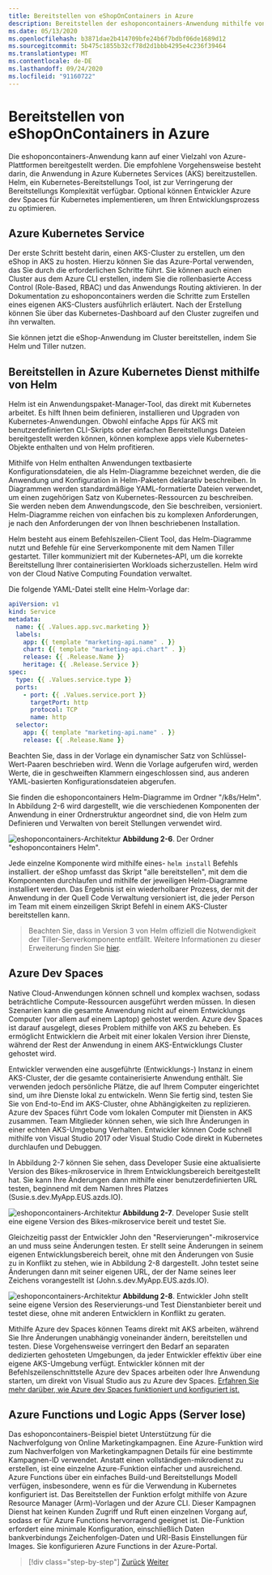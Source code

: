 ```yaml
---
title: Bereitstellen von eShopOnContainers in Azure
description: Bereitstellen der eshoponcontainers-Anwendung mithilfe von Azure Kubernetes Service, Helm und Devspaces.
ms.date: 05/13/2020
ms.openlocfilehash: b3871dae2b414709bfe24b6f7bdbf06de1689d12
ms.sourcegitcommit: 5b475c1855b32cf78d2d1bbb4295e4c236f39464
ms.translationtype: MT
ms.contentlocale: de-DE
ms.lasthandoff: 09/24/2020
ms.locfileid: "91160722"
---
```

# <a name="deploying-eshoponcontainers-to-azure"></a>Bereitstellen von eShopOnContainers in Azure

Die eshoponcontainers-Anwendung kann auf einer Vielzahl von Azure-Plattformen bereitgestellt werden. Die empfohlene Vorgehensweise besteht darin, die Anwendung in Azure Kubernetes Services (AKS) bereitzustellen. Helm, ein Kubernetes-Bereitstellungs Tool, ist zur Verringerung der Bereitstellungs Komplexität verfügbar. Optional können Entwickler Azure dev Spaces für Kubernetes implementieren, um Ihren Entwicklungsprozess zu optimieren.

## <a name="azure-kubernetes-service"></a>Azure Kubernetes Service

Der erste Schritt besteht darin, einen AKS-Cluster zu erstellen, um den eShop in AKS zu hosten. Hierzu können Sie das Azure-Portal verwenden, das Sie durch die erforderlichen Schritte führt. Sie können auch einen Cluster aus dem Azure CLI erstellen, indem Sie die rollenbasierte Access Control (Role-Based, RBAC) und das Anwendungs Routing aktivieren. In der Dokumentation zu eshoponcontainers werden die Schritte zum Erstellen eines eigenen AKS-Clusters ausführlich erläutert. Nach der Erstellung können Sie über das Kubernetes-Dashboard auf den Cluster zugreifen und ihn verwalten.

Sie können jetzt die eShop-Anwendung im Cluster bereitstellen, indem Sie Helm und Tiller nutzen.

## <a name="deploying-to-azure-kubernetes-service-using-helm"></a>Bereitstellen in Azure Kubernetes Dienst mithilfe von Helm

Helm ist ein Anwendungspaket-Manager-Tool, das direkt mit Kubernetes arbeitet. Es hilft Ihnen beim definieren, installieren und Upgraden von Kubernetes-Anwendungen. Obwohl einfache Apps für AKS mit benutzerdefinierten CLI-Skripts oder einfachen Bereitstellungs Dateien bereitgestellt werden können, können komplexe apps viele Kubernetes-Objekte enthalten und von Helm profitieren.

Mithilfe von Helm enthalten Anwendungen textbasierte Konfigurationsdateien, die als Helm-Diagramme bezeichnet werden, die die Anwendung und Konfiguration in Helm-Paketen deklarativ beschreiben. In Diagrammen werden standardmäßige YAML-formatierte Dateien verwendet, um einen zugehörigen Satz von Kubernetes-Ressourcen zu beschreiben. Sie werden neben dem Anwendungscode, den Sie beschreiben, versioniert. Helm-Diagramme reichen von einfachen bis zu komplexen Anforderungen, je nach den Anforderungen der von Ihnen beschriebenen Installation.

Helm besteht aus einem Befehlszeilen-Client Tool, das Helm-Diagramme nutzt und Befehle für eine Serverkomponente mit dem Namen Tiller gestartet. Tiller kommuniziert mit der Kubernetes-API, um die korrekte Bereitstellung Ihrer containerisierten Workloads sicherzustellen. Helm wird von der Cloud Native Computing Foundation verwaltet.

Die folgende YAML-Datei stellt eine Helm-Vorlage dar:

```yaml
apiVersion: v1
kind: Service
metadata:
  name: {{ .Values.app.svc.marketing }}
  labels:
    app: {{ template "marketing-api.name" . }}
    chart: {{ template "marketing-api.chart" . }}
    release: {{ .Release.Name }}
    heritage: {{ .Release.Service }}
spec:
  type: {{ .Values.service.type }}
  ports:
    - port: {{ .Values.service.port }}
      targetPort: http
      protocol: TCP
      name: http
  selector:
    app: {{ template "marketing-api.name" . }}
    release: {{ .Release.Name }}
```

Beachten Sie, dass in der Vorlage ein dynamischer Satz von Schlüssel-Wert-Paaren beschrieben wird. Wenn die Vorlage aufgerufen wird, werden Werte, die in geschweiften Klammern eingeschlossen sind, aus anderen YAML-basierten Konfigurationsdateien abgerufen.

Sie finden die eshoponcontainers Helm-Diagramme im Ordner "/k8s/Helm". In Abbildung 2-6 wird dargestellt, wie die verschiedenen Komponenten der Anwendung in einer Ordnerstruktur angeordnet sind, die von Helm zum Definieren und Verwalten von bereit Stellungen verwendet wird.

![eshoponcontainers-Architektur ](./media/eshoponcontainers-helm-folder.png)
 **Abbildung 2-6**. Der Ordner "eshoponcontainers Helm".

Jede einzelne Komponente wird mithilfe eines- `helm install` Befehls installiert. der eShop umfasst das Skript "alle bereitstellen", mit dem die Komponenten durchlaufen und mithilfe der jeweiligen Helm-Diagramme installiert werden. Das Ergebnis ist ein wiederholbarer Prozess, der mit der Anwendung in der Quell Code Verwaltung versioniert ist, die jeder Person im Team mit einem einzeiligen Skript Befehl in einem AKS-Cluster bereitstellen kann.

> Beachten Sie, dass in Version 3 von Helm offiziell die Notwendigkeit der Tiller-Serverkomponente entfällt. Weitere Informationen zu dieser Erweiterung finden Sie [hier](https://medium.com/better-programming/why-is-tiller-missing-in-helm-3-2347c446714).

## <a name="azure-dev-spaces"></a>Azure Dev Spaces

Native Cloud-Anwendungen können schnell und komplex wachsen, sodass beträchtliche Compute-Ressourcen ausgeführt werden müssen. In diesen Szenarien kann die gesamte Anwendung nicht auf einem Entwicklungs Computer (vor allem auf einem Laptop) gehostet werden. Azure dev Spaces ist darauf ausgelegt, dieses Problem mithilfe von AKS zu beheben. Es ermöglicht Entwicklern die Arbeit mit einer lokalen Version ihrer Dienste, während der Rest der Anwendung in einem AKS-Entwicklungs Cluster gehostet wird.

Entwickler verwenden eine ausgeführte (Entwicklungs-) Instanz in einem AKS-Cluster, der die gesamte containerisierte Anwendung enthält. Sie verwenden jedoch persönliche Plätze, die auf Ihrem Computer eingerichtet sind, um ihre Dienste lokal zu entwickeln. Wenn Sie fertig sind, testen Sie Sie von End-to-End im AKS-Cluster, ohne Abhängigkeiten zu replizieren. Azure dev Spaces führt Code vom lokalen Computer mit Diensten in AKS zusammen. Team Mitglieder können sehen, wie sich Ihre Änderungen in einer echten AKS-Umgebung Verhalten. Entwickler können Code schnell mithilfe von Visual Studio 2017 oder Visual Studio Code direkt in Kubernetes durchlaufen und Debuggen.

In Abbildung 2-7 können Sie sehen, dass Developer Susie eine aktualisierte Version des Bikes-mikroservice in Ihrem Entwicklungsbereich bereitgestellt hat. Sie kann Ihre Änderungen dann mithilfe einer benutzerdefinierten URL testen, beginnend mit dem Namen Ihres Platzes (Susie.s.dev.MyApp.EUS.azds.IO).

![eshoponcontainers-Architektur ](./media/azure-devspaces-one.png)
 **Abbildung 2-7**. Developer Susie stellt eine eigene Version des Bikes-mikroservice bereit und testet Sie.

Gleichzeitig passt der Entwickler John den "Reservierungen"-mikroservice an und muss seine Änderungen testen. Er stellt seine Änderungen in seinem eigenen Entwicklungsbereich bereit, ohne mit den Änderungen von Susie zu in Konflikt zu stehen, wie in Abbildung 2-8 dargestellt. John testet seine Änderungen dann mit seiner eigenen URL, der der Name seines leer Zeichens vorangestellt ist (John.s.dev.MyApp.EUS.azds.IO).

![eshoponcontainers-Architektur ](./media/azure-devspaces-two.png)
 **Abbildung 2-8**. Entwickler John stellt seine eigene Version des Reservierungs-und Test Dienstanbieter bereit und testet diese, ohne mit anderen Entwicklern in Konflikt zu geraten.

Mithilfe Azure dev Spaces können Teams direkt mit AKS arbeiten, während Sie Ihre Änderungen unabhängig voneinander ändern, bereitstellen und testen. Diese Vorgehensweise verringert den Bedarf an separaten dedizierten gehosteten Umgebungen, da jeder Entwickler effektiv über eine eigene AKS-Umgebung verfügt. Entwickler können mit der Befehlszeilenschnittstelle Azure dev Spaces arbeiten oder Ihre Anwendung starten, um direkt von Visual Studio aus zu Azure dev Spaces. [Erfahren Sie mehr darüber, wie Azure dev Spaces funktioniert und konfiguriert ist.](/azure/dev-spaces/how-dev-spaces-works)

## <a name="azure-functions-and-logic-apps-serverless"></a>Azure Functions und Logic Apps (Server lose)

Das eshoponcontainers-Beispiel bietet Unterstützung für die Nachverfolgung von Online Marketingkampagnen. Eine Azure-Funktion wird zum Nachverfolgen von Marketingkampagnen Details für eine bestimmte Kampagnen-ID verwendet. Anstatt einen vollständigen-mikrodienst zu erstellen, ist eine einzelne Azure-Funktion einfacher und ausreichend. Azure Functions über ein einfaches Build-und Bereitstellungs Modell verfügen, insbesondere, wenn es für die Verwendung in Kubernetes konfiguriert ist. Das Bereitstellen der Funktion erfolgt mithilfe von Azure Resource Manager (Arm)-Vorlagen und der Azure CLI. Dieser Kampagnen Dienst hat keinen Kunden Zugriff und Ruft einen einzelnen Vorgang auf, sodass er für Azure Functions hervorragend geeignet ist. Die-Funktion erfordert eine minimale Konfiguration, einschließlich Daten bankverbindungs Zeichenfolgen-Daten und URI-Basis Einstellungen für Images. Sie konfigurieren Azure Functions in der Azure-Portal.

>[!div class="step-by-step"]
>[Zurück](map-eshoponcontainers-azure-services.md)
>[Weiter](centralized-configuration.md)
